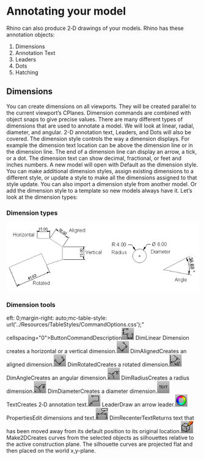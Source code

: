 ---
---


# Annotating your model
Rhino can also produce 2&#8209;D drawings of your models. Rhino has these annotation objects:


 1. Dimensions
 1. Annotation Text
 1. Leaders
 1. Dots
 1. Hatching

## Dimensions
You can create dimensions on all viewports. They will be created parallel to the current viewport’s CPlanes. Dimension commands are combined with object snaps to give precise values. There are many different types of dimensions that are used to annotate a model. We will look at linear, radial, diameter, and angular. 2-D annotation text, Leaders, and Dots will also be covered.
The dimension style controls the way a dimension displays. For example the dimension text location can be above the dimension line or in the dimension line. The end of a dimension line can display an arrow, a tick, or a dot. The dimension text can show decimal, fractional, or feet and inches numbers. A new model will open with Default as the dimension style.
You can make additional dimension styles, assign existing dimensions to a different style, or update a style to make all the dimensions assigned to that style update. You can also import a dimension style from another model. Or add the dimension style to a template so new models always have it.
Let’s look at the dimension types:

### Dimension types
![images/dim-types-001.png](images/dim-types-001.png)

### Dimension tools
eft: 0;margin-right: auto;mc-table-style: url('../Resources/TableStyles/CommandOptions.css');" cellspacing="0">ButtonCommandDescription![images/dim.png](images/dim.png)DimLinear Dimension creates a horizontal or a vertical dimension.![images/dimaligned.png](images/dimaligned.png)DimAlignedCreates an aligned dimension.![images/dimrotated.png](images/dimrotated.png)DimRotatedCreates a rotated dimension.![images/dimangle.png](images/dimangle.png)DimAngleCreates an angular dimension.![images/dimradius.png](images/dimradius.png)DimRadiusCreates a radius dimension.![images/dimdiameter.png](images/dimdiameter.png)DimDiameterCreates a diameter dimension.![images/text.png](images/text.png)TextCreates 2&#8209;D annotation text.![images/leader.png](images/leader.png)LeaderDraw an arrow leader.![images/properties.png](images/properties.png)PropertiesEdit dimensions and text.![images/dimrecentertext.png](images/dimrecentertext.png)DimRecenterTextReturns text that has been moved away from its default position to its original location.![images/make2d.png](images/make2d.png)Make2DCreates curves from the selected objects as silhouettes relative to the active construction plane. The silhouette curves are projected flat and then placed on the world x,y-plane.
